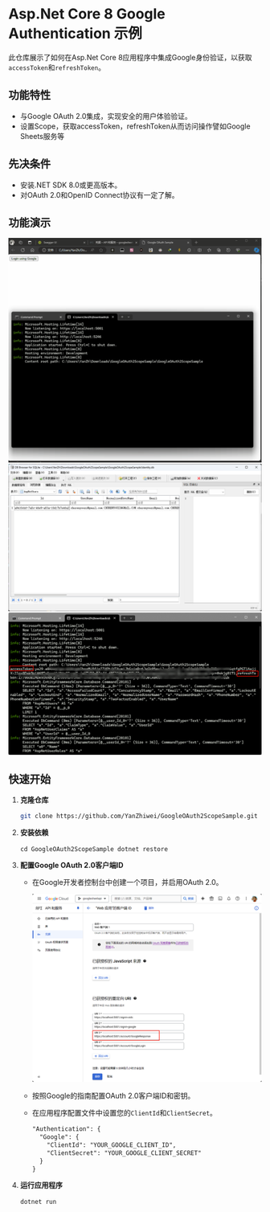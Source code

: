 # Asp.Net Core 8 Google Authentication 示例

此仓库展示了如何在Asp.Net Core 8应用程序中集成Google身份验证，以获取`accessToken`和`refreshToken`。

## 功能特性

- 与Google OAuth 2.0集成，实现安全的用户体验验证。
- 设置Scope，获取accessToken，refreshToken从而访问操作譬如Google Sheets服务等

## 先决条件

- 安装.NET SDK 8.0或更高版本。
- 对OAuth 2.0和OpenID Connect协议有一定了解。

## 功能演示

![](screenshots/demo.gif)
![](screenshots/3.png)
![](screenshots/2.png)

## 快速开始

1. **克隆仓库**
   
   ```bash
   git clone https://github.com/YanZhiwei/GoogleOAuth2ScopeSample.git
   ```

2. **安装依赖**
   
   `cd GoogleOAuth2ScopeSample dotnet restore`

3. **配置Google OAuth 2.0客户端ID**
   
   - 在Google开发者控制台中创建一个项目，并启用OAuth 2.0。
     
     ![google_oauth](screenshots/1.png)
   
   - 按照Google的指南配置OAuth 2.0客户端ID和密钥。
   
   - 在应用程序配置文件中设置您的`ClientId`和`ClientSecret`。
     
     ```
     "Authentication": {
       "Google": {
         "ClientId": "YOUR_GOOGLE_CLIENT_ID",
         "ClientSecret": "YOUR_GOOGLE_CLIENT_SECRET"
       }
     }
     ```

4. **运行应用程序**
   
   `dotnet run`